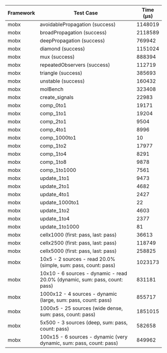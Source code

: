 | Framework | Test Case | Time (μs) |
| --- | --- | --- |
| mobx | avoidablePropagation (success) | 1148019 |
| mobx | broadPropagation (success) | 2118589 |
| mobx | deepPropagation (success) | 769942 |
| mobx | diamond (success) | 1151024 |
| mobx | mux (success) | 888394 |
| mobx | repeatedObservers (success) | 112719 |
| mobx | triangle (success) | 385693 |
| mobx | unstable (success) | 160432 |
| mobx | molBench | 323408 |
| mobx | create_signals | 22983 |
| mobx | comp_0to1 | 19171 |
| mobx | comp_1to1 | 19204 |
| mobx | comp_2to1 | 9504 |
| mobx | comp_4to1 | 8996 |
| mobx | comp_1000to1 | 10 |
| mobx | comp_1to2 | 17977 |
| mobx | comp_1to4 | 8291 |
| mobx | comp_1to8 | 9878 |
| mobx | comp_1to1000 | 7561 |
| mobx | update_1to1 | 9473 |
| mobx | update_2to1 | 4682 |
| mobx | update_4to1 | 2427 |
| mobx | update_1000to1 | 22 |
| mobx | update_1to2 | 4603 |
| mobx | update_1to4 | 2377 |
| mobx | update_1to1000 | 81 |
| mobx | cellx1000 (first: pass, last: pass) | 36613 |
| mobx | cellx2500 (first: pass, last: pass) | 118749 |
| mobx | cellx5000 (first: pass, last: pass) | 258825 |
| mobx | 10x5 - 2 sources - read 20.0% (simple, sum: pass, count: pass) | 1023173 |
| mobx | 10x10 - 6 sources - dynamic - read 20.0% (dynamic, sum: pass, count: pass) | 831181 |
| mobx | 1000x12 - 4 sources - dynamic (large, sum: pass, count: pass) | 855717 |
| mobx | 1000x5 - 25 sources (wide dense, sum: pass, count: pass) | 1851015 |
| mobx | 5x500 - 3 sources (deep, sum: pass, count: pass) | 582658 |
| mobx | 100x15 - 6 sources - dynamic (very dynamic, sum: pass, count: pass) | 849962 |
